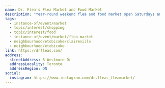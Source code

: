 ```yaml
---
name: Dr. Flea's Flea Market and Food Market
description: "Year-round weekend flea and food market open Saturdays and Sundays."
tags:
  - instance-of/event/market
  - topic/interest/shopping
  - topic/interest/food
  - instance-of/event/market/flea-market
  - neighbourhood/etobicoke/claireville
  - neighbourhood/etobicoke
link: https://drfleas.com/
address:
  streetAddress: 8 Westmore Dr
  addressLocality: Toronto
  addressRegion: ON
social:
  instagram: https://www.instagram.com/dr.fleas_fleamarket/
---
```

